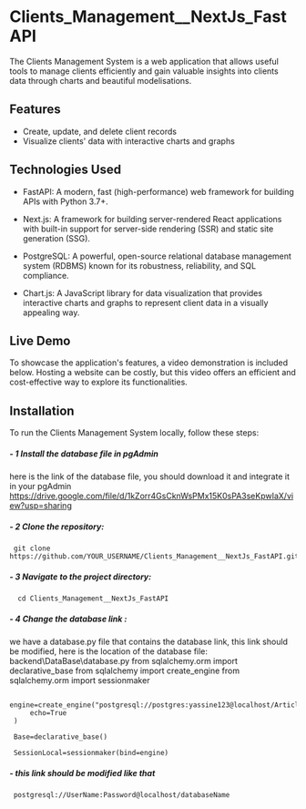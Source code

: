 # Clients_Management__NextJs_FastAPI

The Clients Management System is a web application that allows useful tools to manage clients efficiently and gain valuable insights into clients data through charts and beautiful modelisations.



## Features
- Create, update, and delete client records
- Visualize clients' data with interactive charts and graphs

## Technologies Used

- FastAPI: A modern, fast (high-performance) web framework for building APIs with Python 3.7+.

- Next.js: A framework for building server-rendered React applications with built-in support for server-side rendering (SSR) and static site generation (SSG).

- PostgreSQL: A powerful, open-source relational database management system (RDBMS) known for its robustness, reliability, and SQL compliance.

- Chart.js: A JavaScript library for data visualization that provides interactive charts and graphs to represent client data in a visually appealing way.



## Live Demo
To showcase the application's features, a video demonstration is included below. Hosting a website can be costly, but this video offers an efficient and cost-effective way to explore its functionalities.

## Installation

To run the Clients Management System locally, follow these steps:


##### - 1 Install the database file in pgAdmin
here is the link of the database file, you should download it and integrate it in your pgAdmin
     https://drive.google.com/file/d/1kZorr4GsCknWsPMx15K0sPA3seKpwIaX/view?usp=sharing




##### - 2 Clone the repository:
     git clone https://github.com/YOUR_USERNAME/Clients_Management__NextJs_FastAPI.git`



##### - 3 Navigate to the project directory:
      cd Clients_Management__NextJs_FastAPI



##### - 4 Change the database link :
we have a database.py file that contains the database link, this link should be modified, here is the location of the database file: backend\DataBase\database.py
     from sqlalchemy.orm import declarative_base
     from sqlalchemy import create_engine
     from sqlalchemy.orm import sessionmaker
     
     engine=create_engine("postgresql://postgres:yassine123@localhost/Article_DB",
         echo=True
     )
     
     Base=declarative_base()
     
     SessionLocal=sessionmaker(bind=engine)


##### - this link should be modified like that 
     postgresql://UserName:Password@localhost/databaseName
     






